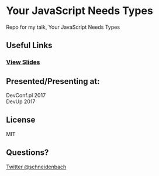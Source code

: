 # Your JavaScript Needs Types
Repo for my talk, Your JavaScript Needs Types

## Useful Links

### [View Slides](https://gitpitch.com/schneidenbach/YourJavaScriptNeedsTypes)

## Presented/Presenting at:

DevConf.pl 2017  
DevUp 2017

## License

MIT

## Questions?

[Twitter @schneidenbach](https://twitter.com/schneidenbach)

